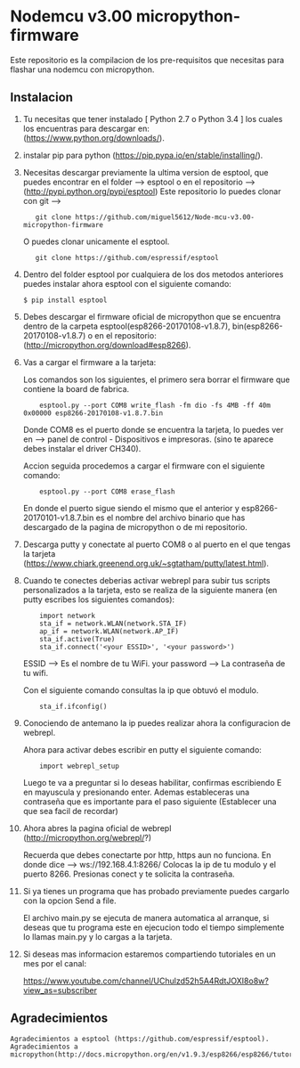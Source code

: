 # Nodemcu v3.00 micropython-firmware

Este repositorio es la compilacion de los pre-requisitos que necesitas para flashar una nodemcu con micropython.

## Instalacion


1. Tu necesitas que tener instalado [ Python 2.7 o Python 3.4 ] los cuales los encuentras para descargar en: (https://www.python.org/downloads/).

2. instalar pip para python (https://pip.pypa.io/en/stable/installing/).

3. Necesitas descargar previamente la ultima version de esptool, que puedes encontrar en el folder --> esptool o en el repositorio --> (http://pypi.python.org/pypi/esptool) 
   Este repositorio lo puedes clonar con git --> 
	```
	   git clone https://github.com/miguel5612/Node-mcu-v3.00-micropython-firmware	
	``` 
	O puedes  clonar unicamente el esptool.
	```
	   git clone https://github.com/espressif/esptool	
	``` 
	
4. Dentro del folder esptool por cualquiera de los dos metodos anteriores puedes instalar ahora esptool con el siguiente comando:
	```
	$ pip install esptool
	```
5. Debes descargar el firmware oficial de micropython que se encuentra dentro de la carpeta esptool(esp8266-20170108-v1.8.7), bin(esp8266-20170108-v1.8.7) o en el repositorio: (http://micropython.org/download#esp8266).

6. Vas a cargar el firmware a la tarjeta:

	Los comandos son los siguientes, el primero sera borrar el firmware que contiene la board de fabrica.
	```
		esptool.py --port COM8 write_flash -fm dio -fs 4MB -ff 40m 0x00000 esp8266-20170108-v1.8.7.bin
	```
	Donde COM8 es el puerto donde se encuentra la tarjeta, lo puedes ver en --> panel de control - Dispositivos e impresoras.
	(sino te aparece debes instalar el driver CH340).

	Accion seguida procedemos a cargar el firmware con el siguiente comando:

	```
		esptool.py --port COM8 erase_flash
	```

	En donde el puerto sigue siendo el mismo que el anterior y esp8266-20170101-v1.8.7.bin es el nombre del archivo binario que has descargado de la pagina de micropython o de mi repositorio.

7. Descarga putty y conectate al puerto COM8 o al puerto en el que tengas la tarjeta (https://www.chiark.greenend.org.uk/~sgtatham/putty/latest.html).

8. Cuando te conectes deberias activar webrepl para subir tus scripts personalizados a la tarjeta, esto se realiza de la siguiente manera (en putty escribes los siguientes comandos):
	
	```
		import network
		sta_if = network.WLAN(network.STA_IF)
		ap_if = network.WLAN(network.AP_IF)
		sta_if.active(True)
		sta_if.connect('<your ESSID>', '<your password>')

	```
	ESSID --> Es el nombre de tu WiFi.
	your password --> La contraseña de tu wifi.

	Con el siguiente comando consultas la ip que obtuvó el modulo.

	```
		sta_if.ifconfig()
	```

9. Conociendo de antemano la ip puedes realizar ahora la configuracion de webrepl.
	
	Ahora para activar debes escribir en putty el siguiente comando: 

	```
		import webrepl_setup
	```

	Luego te va a preguntar si lo deseas habilitar, confirmas escribiendo E en mayuscula y presionando enter.
	Ademas estableceras una contraseña que es importante para el paso siguiente (Establecer una que sea facil de recordar)


10. Ahora abres la pagina oficial de webrepl (http://micropython.org/webrepl/?)

	Recuerda que debes conectarte por http, https aun no funciona.
	En donde dice --> ws://192.168.4.1:8266/
	Colocas la ip de tu modulo y el puerto 8266.
	Presionas conect y te solicita la contraseña.

11. Si ya tienes un programa que has probado previamente puedes cargarlo con la opcion Send a file.
	
	El archivo main.py se ejecuta de manera automatica al arranque, si deseas que tu programa este en ejecucion todo el tiempo
	simplemente lo llamas main.py y lo cargas a la tarjeta.

12. Si deseas mas informacion estaremos compartiendo tutoriales en un mes por el canal:

	https://www.youtube.com/channel/UChulzd52h5A4RdtJOXI8o8w?view_as=subscriber



## Agradecimientos

	Agradecimientos a esptool (https://github.com/espressif/esptool).
	Agradecimientos a micropython(http://docs.micropython.org/en/v1.9.3/esp8266/esp8266/tutorial/network_basics.html).
